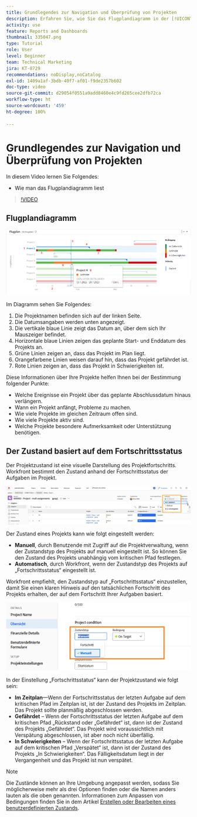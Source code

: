 ```yaml
---
title: Grundlegendes zur Navigation und Überprüfung von Projekten
description: Erfahren Sie, wie Sie das Flugplandiagramm in der [!UICONTROL erweiterten Analyse] lesen können.
activity: use
feature: Reports and Dashboards
thumbnail: 335047.png
type: Tutorial
role: User
level: Beginner
team: Technical Marketing
jira: KT-8729
recommendations: noDisplay,noCatalog
exl-id: 1409a1af-3bdb-40f7-af01-f9de2357b602
doc-type: video
source-git-commit: d29054f0551a9add8460e4c9fd265cee2dfb72ca
workflow-type: ht
source-wordcount: '459'
ht-degree: 100%

---
```


# Grundlegendes zur Navigation und Überprüfung von Projekten

In diesem Video lernen Sie Folgendes:

* Wie man das Flugplandiagramm liest

>[!VIDEO](https://video.tv.adobe.com/v/335047/?quality=12&learn=on)

## Flugplandiagramm

![Ein Bild eines Flugplandiagramms mit Nummern, die mit den Aufzählungspunkten unten korrespondieren](assets/section-2-1.png)

Im Diagramm sehen Sie Folgendes:

1. Die Projektnamen befinden sich auf der linken Seite.
1. Die Datumsangaben werden unten angezeigt.
1. Die vertikale blaue Linie zeigt das Datum an, über dem sich Ihr Mauszeiger befindet.
1. Horizontale blaue Linien zeigen das geplante Start- und Enddatum des Projekts an.
1. Grüne Linien zeigen an, dass das Projekt im Plan liegt.
1. Orangefarbene Linien weisen darauf hin, dass das Projekt gefährdet ist.
1. Rote Linien zeigen an, dass das Projekt in Schwierigkeiten ist.

Diese Informationen über Ihre Projekte helfen Ihnen bei der Bestimmung folgender Punkte:

* Welche Ereignisse ein Projekt über das geplante Abschlussdatum hinaus verlängern.
* Wann ein Projekt anfängt, Probleme zu machen.
* Wie viele Projekte im gleichen Zeitraum offen sind.
* Wie viele Projekte aktiv sind.
* Welche Projekte besondere Aufmerksamkeit oder Unterstützung benötigen.

## Der Zustand basiert auf dem Fortschrittsstatus

Der Projektzustand ist eine visuelle Darstellung des Projektfortschritts. Workfront bestimmt den Zustand anhand der Fortschrittsstatus der Aufgaben im Projekt.

![Ein Bild möglicher Fortschrittsstatus](assets/section-2-2.png)

Der Zustand eines Projekts kann wie folgt eingestellt werden:

* **Manuell**, durch Benutzende mit Zugriff auf die Projektverwaltung, wenn der Zustandstyp des Projekts auf manuell eingestellt ist. So können Sie den Zustand des Projekts unabhängig vom kritischen Pfad festlegen.
* **Automatisch**, durch Workfront, wenn der Zustandstyp des Projekts auf „Fortschrittsstatus“ eingestellt ist.

Workfront empfiehlt, den Zustandstyp auf „Fortschrittsstatus“ einzustellen, damit Sie einen klaren Hinweis auf den tatsächlichen Fortschritt des Projekts erhalten, der auf dem Fortschritt Ihrer Aufgaben basiert.

![Ein Bild möglicher Fortschrittsstatus](assets/section-2-3.png)

In der Einstellung „Fortschrittsstatus“ kann der Projektzustand wie folgt sein:

* **Im Zeitplan**—Wenn der Fortschrittsstatus der letzten Aufgabe auf dem kritischen Pfad im Zeitplan ist, ist der Zustand des Projekts im Zeitplan. Das Projekt sollte planmäßig abgeschlossen werden.
* **Gefährdet** – Wenn der Fortschrittsstatus der letzten Aufgabe auf dem kritischen Pfad „Rückstand oder „Gefährdet“ ist, dann ist der Zustand des Projekts „Gefährdet“. Das Projekt wird voraussichtlich mit Verspätung abgeschlossen, ist aber noch nicht überfällig.
* **In Schwierigkeiten** – Wenn der Fortschrittsstatus der letzten Aufgabe auf dem kritischen Pfad „Verspätet“ ist, dann ist der Zustand des Projekts „In Schwierigkeiten“. Das Fälligkeitsdatum liegt in der Vergangenheit und das Projekt ist nun verspätet.

>[!NOTE]
>
>Die Zustände können an Ihre Umgebung angepasst werden, sodass Sie möglicherweise mehr als drei Optionen finden oder die Namen anders lauten als die oben genannten. Informationen zum Anpassen von Bedingungen finden Sie in dem Artikel [Erstellen oder Bearbeiten eines benutzerdefinierten Zustands](https://experienceleague.adobe.com/docs/workfront/using/administration-and-setup/customize/custom-conditions/create-edit-custom-conditions.html?lang=de).
